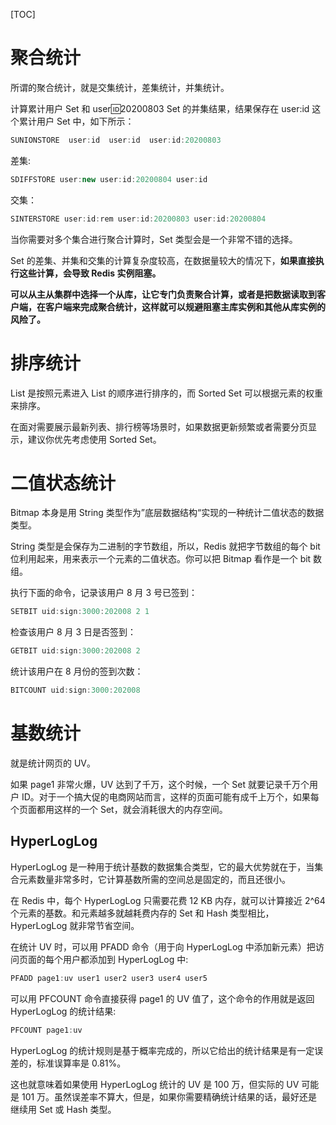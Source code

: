 [TOC]

# 聚合统计

所谓的聚合统计，就是交集统计，差集统计，并集统计。

计算累计用户 Set 和 user:id:20200803 Set 的并集结果，结果保存在 user:id 这个累计用户 Set 中，如下所示：

```java
SUNIONSTORE  user:id  user:id  user:id:20200803 
```

差集:

```java
SDIFFSTORE user:new user:id:20200804 user:id
```

交集：

```java
SINTERSTORE user:id:rem user:id:20200803 user:id:20200804
```

当你需要对多个集合进行聚合计算时，Set 类型会是一个非常不错的选择。

Set 的差集、并集和交集的计算复杂度较高，在数据量较大的情况下，**如果直接执行这些计算，会导致 Redis 实例阻塞。**

**可以从主从集群中选择一个从库，让它专门负责聚合计算，或者是把数据读取到客户端，在客户端来完成聚合统计，这样就可以规避阻塞主库实例和其他从库实例的风险了。**

# 排序统计

List 是按照元素进入 List 的顺序进行排序的，而 Sorted Set 可以根据元素的权重来排序。

在面对需要展示最新列表、排行榜等场景时，如果数据更新频繁或者需要分页显示，建议你优先考虑使用 Sorted Set。

# 二值状态统计

Bitmap 本身是用 String 类型作为”底层数据结构“实现的一种统计二值状态的数据类型。

String 类型是会保存为二进制的字节数组，所以，Redis 就把字节数组的每个 bit 位利用起来，用来表示一个元素的二值状态。你可以把 Bitmap 看作是一个 bit 数组。

执行下面的命令，记录该用户 8 月 3 号已签到：

```java
SETBIT uid:sign:3000:202008 2 1
```

检查该用户 8 月 3 日是否签到：

```java
GETBIT uid:sign:3000:202008 2 
```

统计该用户在 8 月份的签到次数：

```java
BITCOUNT uid:sign:3000:202008
```

# 基数统计

就是统计网页的 UV。

如果 page1 非常火爆，UV 达到了千万，这个时候，一个 Set 就要记录千万个用户 ID。对于一个搞大促的电商网站而言，这样的页面可能有成千上万个，如果每个页面都用这样的一个 Set，就会消耗很大的内存空间。

## HyperLogLog

HyperLogLog 是一种用于统计基数的数据集合类型，它的最大优势就在于，当集合元素数量非常多时，它计算基数所需的空间总是固定的，而且还很小。

在 Redis 中，每个 HyperLogLog 只需要花费 12 KB 内存，就可以计算接近 2^64 个元素的基数。和元素越多就越耗费内存的 Set 和 Hash 类型相比，HyperLogLog 就非常节省空间。

在统计 UV 时，可以用 PFADD 命令（用于向 HyperLogLog 中添加新元素）把访问页面的每个用户都添加到 HyperLogLog 中:

```java
PFADD page1:uv user1 user2 user3 user4 user5
```

可以用 PFCOUNT 命令直接获得 page1 的 UV 值了，这个命令的作用就是返回 HyperLogLog 的统计结果:

```java
PFCOUNT page1:uv
```

HyperLogLog 的统计规则是基于概率完成的，所以它给出的统计结果是有一定误差的，标准误算率是 0.81%。

这也就意味着如果使用 HyperLogLog 统计的 UV 是 100 万，但实际的 UV 可能是 101 万。虽然误差率不算大，但是，如果你需要精确统计结果的话，最好还是继续用 Set 或 Hash 类型。